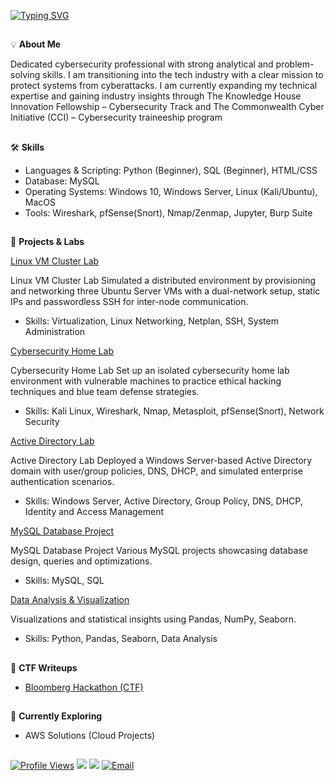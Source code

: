 <a href="https://git.io/typing-svg"><img src="https://readme-typing-svg.demolab.com?font=Fira+Code&size=30&pause=1000&color=1582F3F8&center=true&width=435&lines=Hello%2C+There!+%F0%9F%91%8B;My+name+is+Nadia;Nice+to+meet+you!+" alt="Typing SVG" /></a>
##

💡 **About Me**

Dedicated cybersecurity professional with strong analytical and problem-solving skills. I am transitioning into the tech industry with a clear mission to protect systems from
cyberattacks. I am currently expanding my technical expertise and gaining industry insights through The Knowledge House Innovation Fellowship – Cybersecurity Track and The Commonwealth Cyber Initiative (CCI) – Cybersecurity traineeship program 


##

🛠️  **Skills**   
- Languages & Scripting: Python (Beginner), SQL (Beginner), HTML/CSS
- Database: MySQL
- Operating Systems: Windows 10, Windows Server, Linux (Kali/Ubuntu), MacOS
- Tools: Wireshark, pfSense(Snort), Nmap/Zenmap, Jupyter, Burp Suite
  


##

🚀 **Projects & Labs**  

<a href="https://github.com/nadiansh/Linux-VM-Cluster">Linux VM Cluster Lab</a>

Linux VM Cluster Lab Simulated a distributed environment by provisioning and networking three Ubuntu Server VMs with a dual-network setup, static IPs and passwordless SSH for inter-node communication.
- Skills: Virtualization, Linux Networking, Netplan, SSH, System Administration

<a href="https://github.com/nadiansh/Cybersecurity-Home-Lab-Environment">Cybersecurity Home Lab</a>

Cybersecurity Home Lab Set up an isolated cybersecurity home lab environment with vulnerable machines to practice ethical hacking techniques and blue team defense strategies.
- Skills: Kali Linux, Wireshark, Nmap, Metasploit, pfSense(Snort), Network Security

<a href="https://github.com/nadiansh/Active-Directory-Lab">Active Directory Lab</a>

Active Directory Lab Deployed a Windows Server-based Active Directory domain with user/group policies, DNS, DHCP, and simulated enterprise authentication scenarios.
- Skills: Windows Server, Active Directory, Group Policy, DNS, DHCP, Identity and Access Management

<a href="https://github.com/nadiansh/Dental-Office-Database/tree/main">MySQL Database Project</a>

MySQL Database Project Various MySQL projects showcasing database design, queries and optimizations.
- Skills: MySQL, SQL

<a href="https://github.com/nadiansh/Air-Quality-Measures-Analysis">Data Analysis & Visualization</a>

Visualizations and statistical insights using Pandas, NumPy, Seaborn.
- Skills: Python, Pandas, Seaborn, Data Analysis



##

🚩 **CTF Writeups**
- <a href="https://github.com/nadiansh/Bloomberg-Hackathon-CTF-/tree/main">Bloomberg Hackathon (CTF)</a>



##



🌱 **Currently Exploring**
- AWS Solutions (Cloud Projects)

 ## 
 

[![Profile Views](https://komarev.com/ghpvc/?username=nadiansh&color=007ec6&style=flat)](#)
<a href="https://linkedin.com/in/nadiansh"><img src="https://custom-icon-badges.demolab.com/badge/LinkedIn-0A66C2?logo=linkedin-white&logoColor=fff" /></a>
<a href="https://github.com/nadiansh"><img src="https://img.shields.io/badge/GitHub-%23121011.svg?logo=github&logoColor=white" /></a>
[![Email](https://img.shields.io/badge/Email-6001D2?logoColor=white&style=flat)](mailto:nadiansh@yahoo.com)


